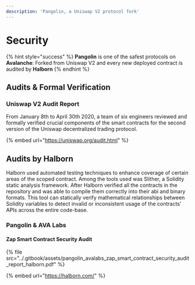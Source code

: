 ```yaml
---
description: 'Pangolin, a Uniswap V2 protocol fork'
---
```


# Security

{% hint style="success" %}
**Pangolin** is one of the safest protocols on **Avalanche**: Forked from Uniswap V2 and every new deployed contract is audited by **Halborn**
{% endhint %}

## Audits & Formal Verification

### Uniswap V2 Audit Report

From January 8th to April 30th 2020, a team of six engineers reviewed and formally verified crucial components of the smart contracts for the second version of the Uniswap decentralized trading protocol.

{% embed url="https://uniswap.org/audit.html" %}

## Audits by Halborn

Halborn used automated testing techniques to enhance coverage of certain areas of the scoped contract. Among the tools used was Slither, a Solidity static analysis framework. After Halborn verified all the contracts in the repository and was able to compile them correctly into their abi and binary formats. This tool can statically verify mathematical relationships between Solidity variables to detect invalid or inconsistent usage of the contracts’ APIs across the entire code-base.

### Pangolin & AVA Labs

#### Zap Smart Contract Security Audit

{% file src="../.gitbook/assets/pangolin\_avalabs\_zap\_smart\_contract\_security\_audit\_report\_halborn.pdf" %}

{% embed url="https://halborn.com/" %}



